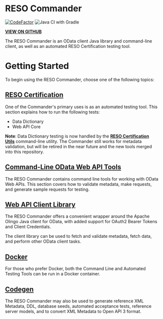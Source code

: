 
# RESO Commander

[![CodeFactor](https://www.codefactor.io/repository/github/resostandards/web-api-commander/badge)](https://www.codefactor.io/repository/github/resostandards/web-api-commander)  ![Java CI with Gradle](https://github.com/RESOStandards/web-api-commander/workflows/Java%20CI%20with%20Gradle/badge.svg?branch=main)

[**VIEW ON GITHUB**](https://github.com/RESOStandards/web-api-commander)

The RESO Commander is an OData client Java library and command-line client, 
as well as an automated RESO Certification testing tool.

# Getting Started
To begin using the RESO Commander, choose one of the following topics:

## [RESO Certification](/doc/Certification.md)
One of the Commander's primary uses is as an automated testing tool. This section
explains how to run the following tests:

* Data Dictionary
* Web API Core

**Note**: Data Dictionary testing is now handled by the [**RESO Certification Utils**](https://github.com/RESOStandards/reso-certification-utils) command-line utility. The Commander still works for metadata validation, but will be retired in the near future and the new tools merged into this repository. 

## [Command-Line OData Web API Tools](/doc/CLI.md)
The RESO Commander contains command line tools for working with OData Web APIs. 
This section covers how to validate metadata, make requests, and generate sample requests for testing. 

## [Web API Client Library](/doc/ODataClient.md)
The RESO Commander offers a convenient wrapper around the Apache Olingo Java client for OData, 
with added support for OAuth2 Bearer Tokens and Client Credentials. 

The client library can be used to fetch and validate metadata, fetch data, and perform other 
OData client tasks. 

## [Docker](/doc/Docker.md)
For those who prefer Docker, both the Command Line and Automated Testing Tools can be 
run in a Docker container. 

## [Codegen](/doc/Codegen.md)
The RESO Commander may also be used to generate reference XML Metadata, DDL, database seeds,
automated acceptance tests, reference server models, and to convert XML Metadata to Open API 3 format.
